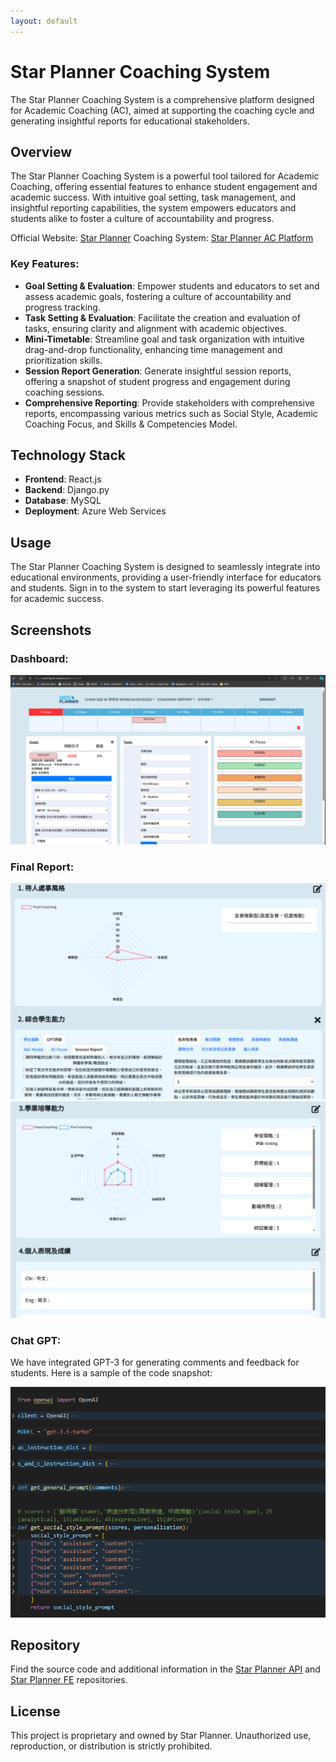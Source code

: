 ```yaml
---
layout: default
---
```


# Star Planner Coaching System

The Star Planner Coaching System is a comprehensive platform designed for Academic Coaching (AC), aimed at supporting the coaching cycle and generating insightful reports for educational stakeholders.

## Overview

The Star Planner Coaching System is a powerful tool tailored for Academic Coaching, offering essential features to enhance student engagement and academic success. With intuitive goal setting, task management, and insightful reporting capabilities, the system empowers educators and students alike to foster a culture of accountability and progress.

Official Website: [Star Planner](https://star-planner.com/)
Coaching System: [Star Planner AC Platform](https://coaching.star-planner.com/)

### Key Features:

- **Goal Setting & Evaluation**: Empower students and educators to set and assess academic goals, fostering a culture of accountability and progress tracking.
- **Task Setting & Evaluation**: Facilitate the creation and evaluation of tasks, ensuring clarity and alignment with academic objectives.
- **Mini-Timetable**: Streamline goal and task organization with intuitive drag-and-drop functionality, enhancing time management and prioritization skills.
- **Session Report Generation**: Generate insightful session reports, offering a snapshot of student progress and engagement during coaching sessions.
- **Comprehensive Reporting**: Provide stakeholders with comprehensive reports, encompassing various metrics such as Social Style, Academic Coaching Focus, and Skills & Competencies Model.

## Technology Stack

- **Frontend**: React.js
- **Backend**: Django.py
- **Database**: MySQL
- **Deployment**: Azure Web Services

## Usage

The Star Planner Coaching System is designed to seamlessly integrate into educational environments, providing a user-friendly interface for educators and students. Sign in to the system to start leveraging its powerful features for academic success.

## Screenshots

### Dashboard:

![Dashboard](./screenshots/dashboard.png)

### Final Report:

![Final Report 1](./screenshots/final-report-1.png)
![Final Report 2](./screenshots/final-report-2.png)

### Chat GPT:

We have integrated GPT-3 for generating comments and feedback for students. Here is a sample of the code snapshot:

![GPT Code](./screenshots/gpt-code.png)

## Repository

Find the source code and additional information in the [Star Planner API](https://github.com/SPTonyChan/star-planner-api)
and [Star Planner FE](https://github.com/SPTonyChan/star-planner-fe) repositories.

## License

This project is proprietary and owned by Star Planner. Unauthorized use, reproduction, or distribution is strictly prohibited.